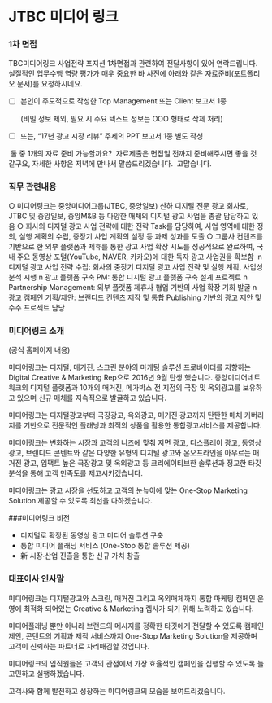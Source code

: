 # JTBC 미디어 링크



### 1차 면접

TBC미디어링크 사업전략 포지션 1차면접과 관련하여 전달사항이 있어 연락드립니다.​
​
실질적인 업무수행 역량 평가가 매우 중요한 바 사전에 아래와 같은 자료준비(포트폴리오 문서)를 요청하시네요.
​
- [ ] 본인이 주도적으로 작성한 Top Management 또는 Client 보고서 1종

  (비밀 정보 제외, 필요 시 주요 텍스트 정보는 OOO 형태로 삭제 처리)

- [ ] 또는, “17년 광고 시장 리뷰” 주제의 PPT 보고서 1종 별도 작성

​
둘 중 1개의 자료 준비 가능할까요?
​
자료제출은 면접일 전까지 준비해주시면 좋을 것 같구요,
자세한 사항은 저녁에 만나서 말씀드리겠습니다.
​
고맙습니다.


### 직무 관련내용

○ 미디어링크는 중앙미디어그룹(JTBC, 중앙일보) 산하 디지털 전문 광고 회사로, JTBC 및 중앙일보, 중앙M&B 등 다양한 매체의 디지털 광고 사업을 총괄 담당하고 있음
○ 회사의 디지털 광고 사업 전략에 대한 전략 Task를 담당하여, 사업 영역에 대한 정의, 실행 계획의 수립, 중장기 사업 계획의 설정 등 과제 성과를 도출
○ 그룹사 컨텐츠를 기반으로 한 외부 플랫폼과 제휴를 통한 광고 사업 확장 시도를 성공적으로 완료하여, 국내 주요 동영상 포털(YouTube, NAVER, 카카오)에 대한 독자 광고 사업권을 확보함
​
n 디지털 광고 사업 전략 수립: 회사의 중장기 디지털 광고 사업 전략 및 실행 계획, 사업성 분석 시행
n 광고 플랫폼 구축 PM: 통합 디지털 광고 플랫폼 구축 설계 프로젝트
n Partnership Management: 외부 플랫폼 제휴사 협업 기반의 사업 확장 기회 발굴
n 광고 캠페인 기획/제안: 브랜디드 컨텐츠 제작 및 통합 Publishing 기반의 광고 제안 및 수주 프로젝트 담당


### 미디어링크 소개
(공식 홈페이지 내용)

미디어링크는 디지털, 매거진, 스크린 분야의 마케팅 솔루션 프로바이더를 지향하는
Digital Creative & Marketing Rep으로 2016년 9월 탄생 했습니다. 
중앙미디어네트워크의 디지털 플랫폼과 10개의 매거진, 메가박스 전 지점의 극장 및 옥외광고를 보유하고 있으며 신규 매체를 지속적으로 발굴하고 있습니다.

미디어링크는 디지털광고부터 극장광고, 옥외광고, 매거진 광고까지 탄탄한 매체 커버리지를 기반으로 전문적인 플래닝과 최적의 상품을 활용한 통합광고서비스를 제공합니다.

미디어링크는 변화하는 시장과 고객의 니즈에 맞춰 지면 광고, 디스플레이 광고, 동영상 광고, 브랜디드 콘텐트와 같은 다양한 유형의 디지털 광고와 온오프라인을 아우르는 매거진 광고, 임팩트 높은 극장광고 및 옥외광고 등 크리에이티브한 솔루션과 정교한 타깃 분석을 통해 고객 만족도를 제고시키겠습니다.

미디어링크는 광고 시장을 선도하고 고객의 눈높이에 맞는 One-Stop Marketing Solution 제공할 수 있도록 최선을 다하겠습니다.


###미디어링크 비전
* 디지털로 확장된 동영상 광고 미디어 솔루션 구축
* 통합 미디어 플래닝 서비스 (One-Stop 통합 솔루션 제공)
* 新 시장∙산업 진출을 통한 신규 가치 창출


### 대표이사 인사말

미디어링크는 디지털광고와 스크린, 매거진 그리고 옥외매체까지 통합 마케팅
캠페인 운영에 최적화 되어있는 Creative & Marketing 렙사가 되기 위해
노력하고 있습니다.

미디어플래닝 뿐만 아니라 브랜드의 메시지를 정확한 타깃에게 전달할 수
있도록 캠페인 제안, 콘텐트의 기획과 제작 서비스까지
One-Stop Marketing Solution을 제공하며 고객이 신뢰하는 파트너로
자리매김할 것입니다.

미디어링크의 임직원들은 고객의 관점에서 가장 효율적인 캠페인을 집행할
수 있도록 늘 고민하고 실행하겠습니다.

고객사와 함께 발전하고 성장하는 미디어링크의 모습을 보여드리겠습니다.

​